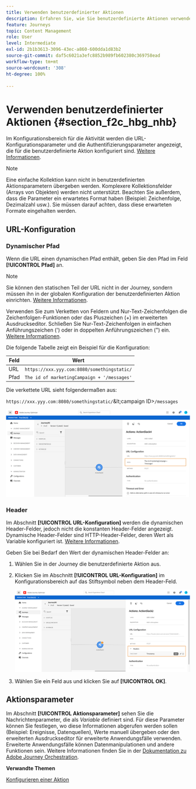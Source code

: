 ```yaml
---
title: Verwenden benutzerdefinierter Aktionen
description: Erfahren Sie, wie Sie benutzerdefinierte Aktionen verwenden
feature: Journeys
topic: Content Management
role: User
level: Intermediate
exl-id: 2b1b3613-3096-43ec-a860-600dda1d83b2
source-git-commit: daf5c6021a3efc8852b989fb602380c369758ead
workflow-type: tm+mt
source-wordcount: '308'
ht-degree: 100%

---
```


# Verwenden benutzerdefinierter Aktionen {#section_f2c_hbg_nhb}

Im Konfigurationsbereich für die Aktivität werden die URL-Konfigurationsparameter und die Authentifizierungsparameter angezeigt, die für die benutzerdefinierte Aktion konfiguriert sind. [Weitere Informationen](../action/about-custom-action-configuration.md).

>[!NOTE]
>
>Eine einfache Kollektion kann nicht in benutzerdefinierten Aktionsparametern übergeben werden. Komplexere Kollektionsfelder (Arrays von Objekten) werden nicht unterstützt.  Beachten Sie außerdem, dass die Parameter ein erwartetes Format haben (Beispiel: Zeichenfolge, Dezimalzahl usw.). Sie müssen darauf achten, dass diese erwarteten Formate eingehalten werden.

## URL-Konfiguration

### Dynamischer Pfad

Wenn die URL einen dynamischen Pfad enthält, geben Sie den Pfad im Feld **[!UICONTROL Pfad]** an.

>[!NOTE]
>
>Sie können den statischen Teil der URL nicht in der Journey, sondern müssen ihn in der globalen Konfiguration der benutzerdefinierten Aktion einrichten. [Weitere Informationen](../action/about-custom-action-configuration.md).

Verwenden Sie zum Verketten von Feldern und Nur-Text-Zeichenfolgen die Zeichenfolgen-Funktionen oder das Pluszeichen (+) im erweiterten Ausdruckseditor. Schließen Sie Nur-Text-Zeichenfolgen in einfachen Anführungszeichen (&#39;) oder in doppelten Anführungszeichen (&quot;) ein. [Weitere Informationen](expression/expressionadvanced.md).

Die folgende Tabelle zeigt ein Beispiel für die Konfiguration:

| Feld | Wert |
| --- | --- |
| URL | `https://xxx.yyy.com:8080/somethingstatic/` |
| Pfad | `The id of marketingCampaign + '/messages'` |

Die verkettete URL sieht folgendermaßen aus:

`https://xxx.yyy.com:8080/somethingstatic/`\&lt;campaign ID\>`/messages`

![](../assets/journey-custom-action-url.png)

### Header

Im Abschnitt **[!UICONTROL URL-Konfiguration]** werden die dynamischen Header-Felder, jedoch nicht die konstanten Header-Felder angezeigt. Dynamische Header-Felder sind HTTP-Header-Felder, deren Wert als Variable konfiguriert ist. [Weitere Informationen](../action/about-custom-action-configuration.md).

Geben Sie bei Bedarf den Wert der dynamischen Header-Felder an:

1. Wählen Sie in der Journey die benutzerdefinierte Aktion aus.
1. Klicken Sie im Abschnitt **[!UICONTROL URL-Konfiguration]** im Konfigurationsbereich auf das Stiftsymbol neben dem Header-Feld.

   ![](../assets/journey-dynamicheaderfield.png)

1. Wählen Sie ein Feld aus und klicken Sie auf **[!UICONTROL OK]**.

## Aktionsparameter

Im Abschnitt **[!UICONTROL Aktionsparameter]** sehen Sie die Nachrichtenparameter, die als _Variable_ definiert sind. Für diese Parameter können Sie festlegen, wo diese Informationen abgerufen werden sollen (Beispiel: Ereignisse, Datenquellen), Werte manuell übergeben oder den erweiterten Ausdruckseditor für erweiterte Anwendungsfälle verwenden. Erweiterte Anwendungsfälle können Datenmanipulationen und andere Funktionen sein. Weitere Informationen finden Sie in der [Dokumentation zu Adobe Journey Orchestration](expression/expressionadvanced.md).

**Verwandte Themen**

[Konfigurieren einer Aktion](../action/about-custom-action-configuration.md)
